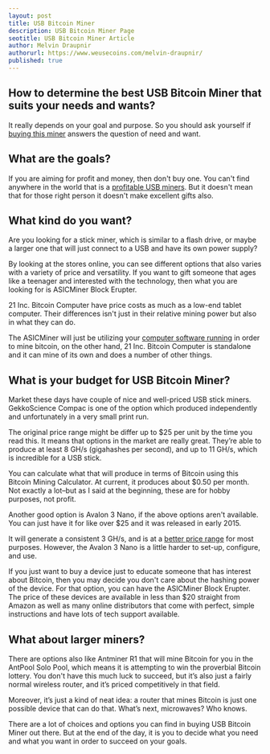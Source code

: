 ```yaml
---
layout: post
title: USB Bitcoin Miner
description: USB Bitcoin Miner Page
seotitle: USB Bitcoin Miner Article
author: Melvin Draupnir
authorurl: https://www.weusecoins.com/melvin-draupnir/
published: true
---
```


<h2>How to determine the best USB Bitcoin Miner that suits your needs and wants?</h2>

<p>It really depends on your goal and purpose. So you should ask yourself if <a href="/2011-05-23-cyber-bitcoin-mining-grow-ops">buying this miner</a> answers the question of need and want.</p>

<h2>What are the goals?</h2>

<p>If you are aiming for profit and money, then don't buy one. You can't find anywhere in the world that is a <a href="/ninezeronin-bitcoin-mining-by-jason">profitable USB miners</a>. But it doesn't mean that for those right person it doesn't make excellent gifts also.</p>

<h2>What kind do you want?</h2>

<p>Are you looking for a stick miner, which is similar to a flash drive, or maybe a larger one that will just connect to a USB and have its own power supply?</p>

<p>By looking at the stores online, you can see different options that also varies with a variety of price and versatility. If you want to gift someone that ages like a teenager and interested with the technology, then what you are looking for is ASICMiner Block Erupter. </p>

<p>21 Inc. Bitcoin Computer have price costs as much as a low-end tablet computer. Their differences isn't just in their relative mining power but also in what they can do. </p>

<p>The ASICMiner will just be utilizing your <a href="/gpu-watch-fan-speed-script">computer software running</a> in order to mine bitcoin, on the other hand, 21 Inc. Bitcoin Computer is standalone and it can mine of its own and does a number of other things. </p>

<h2>What is your budget for USB Bitcoin Miner?</h2>

<p>Market these days have couple of nice and well-priced USB stick miners. GekkoScience Compac is one of the option which produced independently and unfortunately in a very small print run. </p>

<p>The original price range might be differ up to $25 per unit by the time you read this. It means that options in the market are really great.  They’re able to produce at least 8 GH/s (gigahashes per second), and up to 11 GH/s, which is incredible for a USB stick. </p>

<p>You can calculate what that will produce in terms of Bitcoin using this Bitcoin Mining Calculator. At current, it produces about $0.50 per month. Not exactly a lot–but as I said at the beginning, these are for hobby purposes, not profit.</p>

<p>Another good option is Avalon 3 Nano, if the above options aren't available. You can just have it for like over $25 and it was released in early 2015. </p>

<p>It will generate a consistent 3 GH/s, and is at a <a href="/wiki-comparison-of-mining-pools">better price range</a> for most purposes. However, the Avalon 3 Nano is a little harder to set-up, configure, and use.</p>

<p>If you just want to buy a device just to educate someone that has interest about Bitcoin, then you may decide you don't care about the hashing power of the device. For that option, you can have the ASICMiner Block Erupter. The price of these devices are available in less than $20 straight from Amazon as well as many online distributors that come with perfect, simple instructions and have lots of tech support available.</p>

<h2>What about larger miners?</h2>

<p>There are options also like Antminer R1 that will mine Bitcoin for you in the AntPool Solo Pool, which means it is attempting to win the proverbial Bitcoin lottery. You don't have this much luck to succeed, but it’s also just a fairly normal wireless router, and it’s priced competitively in that field. </p>

<p>Moreover, it’s just a kind of neat idea: a router that mines Bitcoin is just one possible device that can do that. What’s next, microwaves? Who knows.</p>

<p>There are a lot of choices and options you can find in buying USB Bitcoin Miner out there. But at the end of the day, it is you to decide what you need and what you want in order to succeed on your goals.</p>

